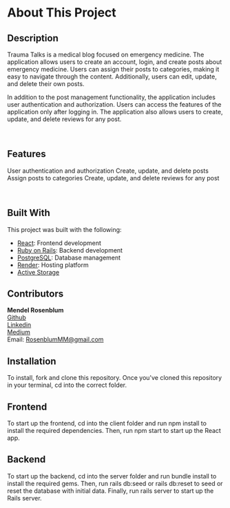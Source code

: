 # About This Project
## Description
Trauma Talks is a medical blog focused on emergency medicine. The application allows users to create an account, login, and create posts about emergency medicine. Users can assign their posts to categories, making it easy to navigate through the content. Additionally, users can edit, update, and delete their own posts.

In addition to the post management functionality, the application includes user authentication and authorization. Users can access the features of the application only after logging in. The application also allows users to create, update, and delete reviews for any post.

<br />

## Features
User authentication and authorization
Create, update, and delete posts
Assign posts to categories
Create, update, and delete reviews for any post

<br />

## Built With
This project was built with the following:
- [React](https://reactjs.org/): Frontend development
- [Ruby on Rails](https://rubyonrails.org/): Backend development
- [PostgreSQL](https://www.postgresql.org/): Database management
- [Render](https://render.com/): Hosting platform
- [Active Storage](https://edgeguides.rubyonrails.org/active_storage_overview.html/)

## Contributors
**Mendel Rosenblum**
<br />
[Github](https://github.com/mendelr20)
<br />
[Linkedin](https://www.linkedin.com/in/mendelrosenblum/)
<br />
[Medium](https://medium.com/@mendelrosenblum)
<br />
Email: RosenblumMM@gmail.com
  
## Installation
To install, fork and clone this repository. Once you've cloned this repository in your terminal, cd into the correct folder.

## Frontend
To start up the frontend, cd into the client folder and run npm install to install the required dependencies. Then, run npm start to start up the React app.

## Backend
To start up the backend, cd into the server folder and run bundle install to install the required gems. Then, run rails db:seed or rails db:reset to seed or reset the database with initial data. Finally, run rails server to start up the Rails server.
